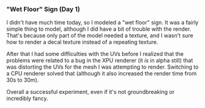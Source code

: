 ### "Wet Floor" Sign (Day 1)

I didn't have much time today, so I modeled a "wet floor" sign.
It was a fairly simple thing to model, although I did have a bit
of trouble with the render. That's because only part of the model
needed a texture, and I wasn't sure how to render a decal texture
instead of a repeating texture.

After that I had some difficulties with the UVs before I realized
that the problems were related to a bug in the XPU renderer (it
_is_ in alpha still) that was distorting the UVs for the mesh
I was attempting to render. Switching to a CPU renderer solved
that (although it also increased the render time from 30s to 30m).

Overall a successful experiment, even if it's not groundbreaking
or incredibly fancy.
